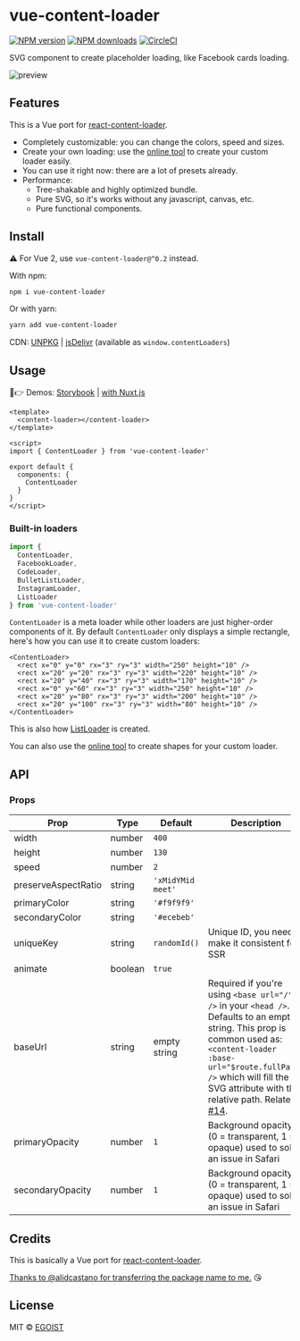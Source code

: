 # vue-content-loader

[![NPM version](https://img.shields.io/npm/v/vue-content-loader.svg?style=flat)](https://npmjs.com/package/vue-content-loader) [![NPM downloads](https://img.shields.io/npm/dm/vue-content-loader.svg?style=flat)](https://npmjs.com/package/vue-content-loader) [![CircleCI](https://circleci.com/gh/egoist/vue-content-loader/tree/master.svg?style=shield)](https://circleci.com/gh/egoist/vue-content-loader/tree/master)

SVG component to create placeholder loading, like Facebook cards loading.

![preview](https://user-images.githubusercontent.com/4838076/34308760-ec55df82-e735-11e7-843b-2e311fa7b7d0.gif)

## Features

This is a Vue port for [react-content-loader](https://github.com/danilowoz/react-content-loader).

- Completely customizable: you can change the colors, speed and sizes.
- Create your own loading: use the [online tool](https://create-content-loader.now.sh/) to create your custom loader easily.
- You can use it right now: there are a lot of presets already.
- Performance:
  - Tree-shakable and highly optimized bundle.
  - Pure SVG, so it's works without any javascript, canvas, etc.
  - Pure functional components.

## Install

⚠️ For Vue 2, use `vue-content-loader@^0.2` instead.

With npm:

```bash
npm i vue-content-loader
```

Or with yarn:

```bash
yarn add vue-content-loader
```

CDN: [UNPKG](https://unpkg.com/vue-content-loader/) | [jsDelivr](https://cdn.jsdelivr.net/npm/vue-content-loader/) (available as `window.contentLoaders`)

## Usage

👀👉 Demos: [Storybook](https://vue-content-loader.egoist.moe) | [with Nuxt.js](https://glitch.com/edit/#!/vue-content-loader)

```vue
<template>
  <content-loader></content-loader>
</template>

<script>
import { ContentLoader } from 'vue-content-loader'

export default {
  components: {
    ContentLoader
  }
}
</script>
```

### Built-in loaders

```js
import {
  ContentLoader,
  FacebookLoader,
  CodeLoader,
  BulletListLoader,
  InstagramLoader,
  ListLoader
} from 'vue-content-loader'
```

`ContentLoader` is a meta loader while other loaders are just higher-order components of it. By default `ContentLoader` only displays a simple rectangle, here's how you can use it to create custom loaders:

```vue
<ContentLoader>
  <rect x="0" y="0" rx="3" ry="3" width="250" height="10" />
  <rect x="20" y="20" rx="3" ry="3" width="220" height="10" />
  <rect x="20" y="40" rx="3" ry="3" width="170" height="10" />
  <rect x="0" y="60" rx="3" ry="3" width="250" height="10" />
  <rect x="20" y="80" rx="3" ry="3" width="200" height="10" />
  <rect x="20" y="100" rx="3" ry="3" width="80" height="10" />
</ContentLoader>
```

This is also how [ListLoader](./src/ListLoader.js) is created.

You can also use the [online tool](http://danilowoz.com/create-vue-content-loader/) to create shapes for your custom loader.

## API

### Props

| Prop                | Type    | Default           | Description                                                                                                                                                                                                                                                                                                 |
| ------------------- | ------- | ----------------- | ----------------------------------------------------------------------------------------------------------------------------------------------------------------------------------------------------------------------------------------------------------------------------------------------------------- |
| width               | number  | `400`             |                                                                                                                                                                                                                                                                                                             |
| height              | number  | `130`             |                                                                                                                                                                                                                                                                                                             |
| speed               | number  | `2`               |                                                                                                                                                                                                                                                                                                             |
| preserveAspectRatio | string  | `'xMidYMid meet'` |                                                                                                                                                                                                                                                                                                             |
| primaryColor        | string  | `'#f9f9f9'`       |                                                                                                                                                                                                                                                                                                             |
| secondaryColor      | string  | `'#ecebeb'`       |                                                                                                                                                                                                                                                                                                             |
| uniqueKey           | string  | `randomId()`      | Unique ID, you need to make it consistent for SSR                                                                                                                                                                                                                                                           |
| animate             | boolean | `true`            |                                                                                                                                                                                                                                                                                                             |
| baseUrl             | string  | empty string      | Required if you're using `<base url="/" />` in your `<head />`. Defaults to an empty string. This prop is common used as: `<content-loader :base-url="$route.fullPath" />` which will fill the SVG attribute with the relative path. Related [#14](https://github.com/egoist/vue-content-loader/issues/14). |
| primaryOpacity      | number  | `1`               | Background opacity (0 = transparent, 1 = opaque) used to solve an issue in Safari                                                                                                                                                                                                                           |
| secondaryOpacity    | number  | `1`               | Background opacity (0 = transparent, 1 = opaque) used to solve an issue in Safari                                                                                                                                                                                                                           |

## Credits

This is basically a Vue port for [react-content-loader](https://github.com/danilowoz/react-content-loader).

[Thanks to @alidcastano for transferring the package name to me.](https://github.com/egoist/vue-content-loader/issues/1) 😘

## License

MIT &copy; [EGOIST](https://github.com/egoist)
